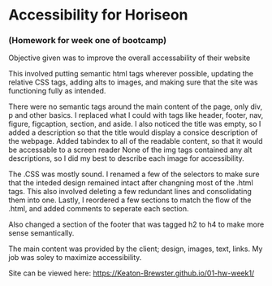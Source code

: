 Accessibility for Horiseon
===========================================
### (Homework for week one of bootcamp)

Objective given was to improve the overall accessability of their website

This involved putting semantic html tags wherever possible, updating the relative CSS tags, adding alts to images, and making sure that the site was functioning fully as intended.

There were no semantic tags around the main content of the page, only div, p and other basics. 
I replaced what I could with tags like header, footer, nav, figure, figcaption, section, and aside.
I also noticed the title was empty, so I added a description so that the title would display a consice description of the webpage.
Added tabindex to all of the readable content, so that it would be accessable to a screen reader
None of the img tags contained any alt descriptions, so I did my best to describe each image for accessibility. 

The .CSS was mostly sound. I renamed a few of the selectors to make sure that the inteded design remained intact after changning most of the .html tags. This also involved deleting a few redundant lines and consolidating them into one. Lastly, I reordered a few sections to match the flow of the .html, and added comments to seperate each section.

Also changed a section of the footer that was tagged h2 to h4 to make more sense semantically.

The main content was provided by the client; design, images, text, links. 
My job was soley to maximize accessibility. 

Site can be viewed here: https://Keaton-Brewster.github.io/01-hw-week1/


